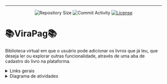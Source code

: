 <hr>
<p align="center">
  <img
    src="https://img.shields.io/github/repo-size/viniciusdandrade/ViraPag?style=flat"
    alt="Repository Size"
  />
  <img
    src="https://img.shields.io/github/commit-activity/t/viniciusdandrade/ViraPag?style=flat&logo=github"
    alt="Commit Activity"
  />
  <a href="LICENSE.md"
    ><img
      src="https://img.shields.io/github/license/viniciusdandrade/ViraPag"
      alt="License"
  /></a>
</p>


# 📚ViraPag📚

  Biblioteca virtual em que o usuário pode adicionar os livros que já leu, que deseja ler ou explorar outras funcionalidade, através de uma aba de cadastro do livro na plataforma.


<details>

<summary>Links gerais</summary>

## 🔗Links gerais🔗
   - Deploy: https://vipag.azurewebsites.net/

   - Jira: https://virapag02.atlassian.net/jira/software/projects/VP/boards/1

   - Programação em par: https://docs.google.com/document/d/1dEqu2NSm3Nw_fpxEWXiCw_gaMysSojNzce9vyL9Xnbo/edit?usp=sharing

   - Passo a passo de acesso: https://docs.google.com/document/d/11UsIGZY1QtisHKBIBJJT1YFvfIELgLbkqhBovLelW9k/edit?usp=sharing

</details>


<details>

<summary>Diagrama de atividades</summary>

![Imagem do WhatsApp de 2024-05-05 à(s) 22 00 47_f65018e5](https://github.com/viniciusdandrade/ViraPag/assets/151837705/0729d9b1-04e1-4450-888b-5747f331ff5e)


<details>

<summary>Equipe</summary>

## 👤Equipe👤
  - André Castro - alcms@cesar.school 📩
   
  - Caio Lima - clb@cesar.school 📩
   
  - Felipe Queiroz - fbq@cesar.school 📩
   
  - Lucas Sukar - lfsw@cesar.school 📩

</details>


<details>

<summary>Entrega 1️</summary>

## Entrega 1️⃣

![image](https://github.com/andrecastrom06/fds2024-1/assets/142420463/3115755d-0d18-4470-b392-f561bf349394)

![image](https://github.com/andrecastrom06/fds2024-1/assets/142420463/0e83d976-77c2-4089-b706-f0165466a153)


  - Link Screencast: https://www.youtube.com/watch?v=N_jPmOq-W3Q

  - Link Figma: https://www.figma.com/file/VcNzYoaZ8U8pSmNniSbKWX/Prot%C3%B3tipos-ViraPag?type=design&node-id=0-1&mode=design&t=52B209UnpRY8nPfl-0

</details>


<details>

<summary>Entrega 2</summary>

## Entrega 2️⃣

![Imagem do WhatsApp de 2024-04-08 à(s) 13 00 17_63b9b910](https://github.com/viniciusdandrade/ViraPag/assets/142420463/4c9d4ddf-503d-4d97-abea-95ab732ff506)

![Imagem do WhatsApp de 2024-04-08 à(s) 13 02 21_cadb194d](https://github.com/viniciusdandrade/ViraPag/assets/142420463/b4bdb717-f48e-42e7-9e2c-64c6bc306f71)

![Imagem do WhatsApp de 2024-04-07 à(s) 15 25 26_aefcb76e](https://github.com/andrecastrom06/ViraPag/assets/142420463/8d7b7392-4dcb-4a57-8f37-a117c7e30b3f)


  - Link Screencast: https://www.youtube.com/watch?v=7-06LMiyGZo

  - Link Figma: https://www.figma.com/file/jLxZPSlingk5qoQqqA4VQ1/Entrega-2?type=design&node-id=0-1&mode=design&t=ZR1ciITz1YlkJmbC-0

</details>


<details>

<summary>Entrega 3</summary>

## Entrega 3️⃣

![Imagem do WhatsApp de 2024-05-02 à(s) 12 45 17_1c26dc45](https://github.com/viniciusdandrade/ViraPag/assets/142420463/a6b42627-5083-4625-ba8d-6f0689256d16)

![Imagem do WhatsApp de 2024-05-02 à(s) 12 44 31_36a76823](https://github.com/viniciusdandrade/ViraPag/assets/142420463/c085f2cc-2345-4a8b-80bc-5c2a9f564774)

![Imagem do WhatsApp de 2024-05-01 à(s) 11 37 02_beb40ff6](https://github.com/viniciusdandrade/ViraPag/assets/142420463/e4222f12-ebdf-4607-83d0-9d2d4077691c)



  - Link Screencast Protótipo: https://youtu.be/TB9-BdosEV8

  - Link Screencast Deploy: https://youtu.be/AbLSfQq6gFw

  - Link Screencast CI/CD: https://www.youtube.com/watch?v=f6CPsIwmGbg

  - Link Screencast E2E: https://www.youtube.com/watch?v=6vHEfwgG-M8

  - Link Figma: https://www.figma.com/file/EFrVfIz1qz6Y0zbtQCRSba/Entrega-3?type=design&node-id=0-1&mode=design&t=UXKgH290sesK4kzp-0

</details>
